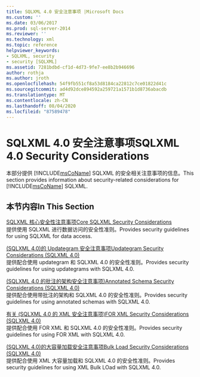 ```yaml
---
title: SQLXML 4.0 安全注意事项 |Microsoft Docs
ms.custom: ''
ms.date: 03/06/2017
ms.prod: sql-server-2014
ms.reviewer: ''
ms.technology: xml
ms.topic: reference
helpviewer_keywords:
- SQLXML, security
- security [SQLXML]
ms.assetid: 7281bdbd-cf1d-4d73-9fe7-ee8b2b946696
author: rothja
ms.author: jroth
ms.openlocfilehash: 54f9fb551cf8a53d8184ca22812c7ce01822d41c
ms.sourcegitcommit: ad4d92dce894592a259721a1571b1d8736abacdb
ms.translationtype: MT
ms.contentlocale: zh-CN
ms.lasthandoff: 08/04/2020
ms.locfileid: "87589478"
---
```

# <a name="sqlxml-40-security-considerations"></a><span data-ttu-id="e937d-102">SQLXML 4.0 安全注意事项</span><span class="sxs-lookup"><span data-stu-id="e937d-102">SQLXML 4.0 Security Considerations</span></span>
  <span data-ttu-id="e937d-103">本部分提供 [!INCLUDE[msCoName](../../../includes/msconame-md.md)] SQLXML 的安全相关注意事项的信息。</span><span class="sxs-lookup"><span data-stu-id="e937d-103">This section provides information about security-related considerations for [!INCLUDE[msCoName](../../../includes/msconame-md.md)] SQLXML.</span></span>  
  
## <a name="in-this-section"></a><span data-ttu-id="e937d-104">本节内容</span><span class="sxs-lookup"><span data-stu-id="e937d-104">In This Section</span></span>  
 [<span data-ttu-id="e937d-105">SQLXML 核心安全性注意事项</span><span class="sxs-lookup"><span data-stu-id="e937d-105">Core SQLXML Security Considerations</span></span>](core-sqlxml-security-considerations.md)  
 <span data-ttu-id="e937d-106">提供使用 SQLXML 进行数据访问的安全性准则。</span><span class="sxs-lookup"><span data-stu-id="e937d-106">Provides security guidelines for using SQLXML for data access.</span></span>  
  
 [<span data-ttu-id="e937d-107">&#40;SQLXML 4.0&#41;的 Updategram 安全注意事项</span><span class="sxs-lookup"><span data-stu-id="e937d-107">Updategram Security Considerations &#40;SQLXML 4.0&#41;</span></span>](updategram-security-considerations-sqlxml-4-0.md)  
 <span data-ttu-id="e937d-108">提供配合使用 updategram 和 SQLXML 4.0 的安全性准则。</span><span class="sxs-lookup"><span data-stu-id="e937d-108">Provides security guidelines for using updategrams with SQLXML 4.0.</span></span>  
  
 [<span data-ttu-id="e937d-109">&#40;SQLXML 4.0 的批注的架构安全注意事项&#41;</span><span class="sxs-lookup"><span data-stu-id="e937d-109">Annotated Schema Security Considerations &#40;SQLXML 4.0&#41;</span></span>](annotated-schema-security-considerations-sqlxml-4-0.md)  
 <span data-ttu-id="e937d-110">提供配合使用带批注的架构和 SQLXML 4.0 的安全性准则。</span><span class="sxs-lookup"><span data-stu-id="e937d-110">Provides security guidelines for using annotated schemas with SQLXML 4.0.</span></span>  
  
 [<span data-ttu-id="e937d-111">有关 &#40;SQLXML 4.0 的 XML 安全注意事项&#41;</span><span class="sxs-lookup"><span data-stu-id="e937d-111">FOR XML Security Considerations &#40;SQLXML 4.0&#41;</span></span>](for-xml-security-considerations-sqlxml-4-0.md)  
 <span data-ttu-id="e937d-112">提供配合使用 FOR XML 和 SQLXML 4.0 的安全性准则。</span><span class="sxs-lookup"><span data-stu-id="e937d-112">Provides security guidelines for using FOR XML with SQLXML 4.0.</span></span>  
  
 [<span data-ttu-id="e937d-113">&#40;SQLXML 4.0&#41;的大容量加载安全注意事项</span><span class="sxs-lookup"><span data-stu-id="e937d-113">Bulk Load Security Considerations &#40;SQLXML 4.0&#41;</span></span>](bulk-load-security-considerations-sqlxml-4-0.md)  
 <span data-ttu-id="e937d-114">提供配合使用 XML 大容量加载和 SQLXML 4.0 的安全性准则。</span><span class="sxs-lookup"><span data-stu-id="e937d-114">Provides security guidelines for using XML Bulk LOad with SQLXML 4.0.</span></span>  
  
  
